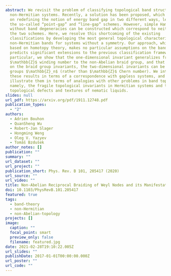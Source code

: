 ```yaml
---
abstract: We revisit the problem of classifying topological band structures in
  non-Hermitian systems. Recently, a solution has been proposed, which is based
  on redefining the notion of energy band gap in two different ways, leading to
  the so-called “point-gap” and “line-gap” schemes. However, simple Hamiltonians
  without band degeneracies can be constructed which correspond to neither of
  the two schemes. Here, we resolve this shortcoming of the existing
  classifications by developing the most general topological characterization of
  non-Hermitian bands for systems without a symmetry. Our approach, which is
  based on homotopy theory, makes no particular assumptions on the band gap, and
  predicts significant extensions to the previous classification frameworks. In
  particular, we show that the one-dimensional invariant generalizes from
  $\mathbb{Z}$ winding number to the non-Abelian braid group, and that depending
  on the braid group invariants, the two-dimensional invariants can be cyclic
  groups $\mathbb{Z}_n$ (rather than $\mathbb{Z}$ Chern number). We interpret
  these results in terms of a correspondence with gapless systems, and we
  illustrate them in terms of analogies with other problems in band topology,
  namely, the fragile topological invariants in Hermitian systems and the
  topological defects and textures of nematic liquids.
slides: null
url_pdf: https://arxiv.org/pdf/1911.12748.pdf
publication_types:
  - "2"
authors:
  - Adrien Bouhon
  - QuanSheng Wu
  - Robert-Jan Slager
  - Hongming Weng
  - Oleg V. Yazyev
  - Tomáš Bzdušek
author_notes: []
publication: ""
summary: ""
url_dataset: ""
url_project: ""
publication_short: Phys. Rev. B 101, 205417 (2020)
url_source: ""
url_video: ""
title: Non-Abelian Reciprocal Braiding of Weyl Nodes and its Manifestations in ZrTe
doi: 10.1103/PhysRevB.101.205417
featured: true
tags:
  - band-theory
  - non-Hermitian
  - non-Abelian-topology
projects: []
image:
  caption: ""
  focal_point: smart
  preview_only: false
  filename: featured.jpg
date: 2021-02-28T19:10:22.005Z
url_slides: ""
publishDate: 2017-01-01T00:00:00.000Z
url_poster: ""
url_code: ""
---
```

